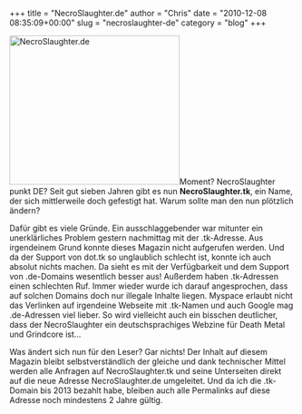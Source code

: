 +++
title = "NecroSlaughter.de"
author = "Chris"
date = "2010-12-08 08:35:09+00:00"
slug = "necroslaughter-de"
category = "blog"
+++

<img src="http://necroslaughter.de/wp-content/themes/necro_3.4/images/grindy.jpg" width="300" height="263" alt="NecroSlaughter.de" class="imgRight" />Moment? NecroSlaughter punkt DE? Seit gut sieben Jahren gibt es nun **NecroSlaughter.tk**, ein Name, der sich mittlerweile doch gefestigt hat. Warum sollte man den nun plötzlich ändern? 

Dafür gibt es viele Gründe. Ein ausschlaggebender war mitunter ein unerklärliches Problem gestern nachmittag mit der .tk-Adresse. Aus irgendeinem Grund konnte dieses Magazin nicht aufgerufen werden. Und da der Support von dot.tk so unglaublich schlecht ist, konnte ich auch absolut nichts machen. Da sieht es mit der Verfügbarkeit und dem Support von .de-Domains wesentlich besser aus!
Außerdem haben .tk-Adressen einen schlechten Ruf. Immer wieder wurde ich darauf angesprochen, dass auf solchen Domains doch nur illegale Inhalte liegen. Myspace erlaubt nicht das Verlinken auf irgendeine Webseite mit .tk-Namen und auch Google mag .de-Adressen viel lieber. So wird vielleicht auch ein bisschen deutlicher, dass der NecroSlaughter ein deutschsprachiges Webzine für Death Metal und Grindcore ist...

Was ändert sich nun für den Leser? Gar nichts! Der Inhalt auf diesem Magazin bleibt selbstverständlich der gleiche und dank technischer Mittel werden alle Anfragen auf NecroSlaughter.tk und seine Unterseiten direkt auf die neue Adresse NecroSlaughter.de umgeleitet. Und da ich die .tk-Domain bis 2013 bezahlt habe, bleiben auch alle Permalinks auf diese Adresse noch mindestens 2 Jahre gültig.

